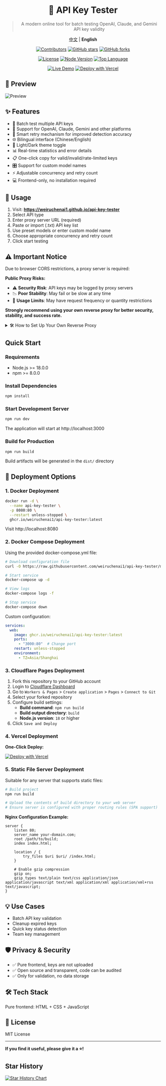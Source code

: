<div align="center">

# 🔑 API Key Tester
> A modern online tool for batch testing OpenAI, Claude, and Gemini API key validity

[中文](./README.md) | **English**

[![Contributors](https://img.shields.io/github/contributors/weiruchenai1/api-key-tester?style=flat&color=orange)](https://github.com/weiruchenai1/api-key-tester/graphs/contributors)
[![GitHub stars](https://img.shields.io/github/stars/weiruchenai1/api-key-tester?style=flat&color=yellow)](https://github.com/weiruchenai1/api-key-tester/stargazers)
[![GitHub forks](https://img.shields.io/github/forks/weiruchenai1/api-key-tester?style=flat&color=green)](https://github.com/weiruchenai1/api-key-tester/network/members)

[![License](https://img.shields.io/github/license/weiruchenai1/api-key-tester?style=flat&color=blue)](https://github.com/weiruchenai1/api-key-tester/blob/main/LICENSE)
[![Node Version](https://img.shields.io/badge/node-%3E=18.0.0-brightgreen?style=flat&logo=node.js)](https://nodejs.org/)
[![Top Language](https://img.shields.io/github/languages/top/weiruchenai1/api-key-tester?style=flat&logo=javascript&color=yellow)](https://github.com/weiruchenai1/api-key-tester)

[![Live Demo](https://img.shields.io/badge/Live%20Demo-GitHub%20Pages-blue?style=flat&logo=github)](https://weiruchenai1.github.io/api-key-tester)
[![Deploy with Vercel](https://img.shields.io/badge/Deploy-Vercel-black?style=flat&logo=vercel)](https://vercel.com/new/clone?repository-url=https://github.com/weiruchenai1/api-key-tester)

</div>

## 📸 Preview

![Preview](./Preview.en.png)

## ✨ Features

- 🚀 Batch test multiple API keys
- 🎯 Support for OpenAI, Claude, Gemini and other platforms
- 🔄 Smart retry mechanism for improved detection accuracy
- 🌐 Bilingual interface (Chinese/English)
- 🌙 Light/Dark theme toggle
- 📊 Real-time statistics and error details
- 📋 One-click copy for valid/invalid/rate-limited keys
- 🎛️ Support for custom model names
- ⚡ Adjustable concurrency and retry count
- 💻 Frontend-only, no installation required

## 🚀 Usage

1. Visit: **https://weiruchenai1.github.io/api-key-tester**
2. Select API type
3. Enter proxy server URL (required)
4. Paste or import (.txt) API key list
5. Use preset models or enter custom model name
6. Choose appropriate concurrency and retry count
7. Click start testing

## ⚠️ Important Notice

Due to browser CORS restrictions, a proxy server is required:

**Public Proxy Risks:**
- ⚠️ **Security Risk**: API keys may be logged by proxy servers
- 📉 **Poor Stability**: May fail or be slow at any time
- 🚫 **Usage Limits**: May have request frequency or quantity restrictions

**Strongly recommend using your own reverse proxy for better security, stability, and success rate.**

<details>
<summary>🛠️ How to Set Up Your Own Reverse Proxy</summary>

If you have your own overseas server, you can use Nginx to set up a reverse proxy:

**Prerequisites:**
- An overseas server (VPS)
- A domain with the following subdomains pointing to your server IP:
  - `openai.your-domain.com`
  - `claude.your-domain.com` 
  - `gemini.your-domain.com`

**1. Install Nginx**
```bash
sudo apt-get update
sudo apt-get install nginx
```

**2. Configure Domain and SSL Certificate**
```bash
# Apply for SSL certificate (using Let's Encrypt)
sudo apt-get install certbot python3-certbot-nginx
sudo certbot --nginx -d your-domain.com
```

**3. Create Reverse Proxy Configuration**
```bash
# Create separate configuration files for each API
sudo nano /etc/nginx/sites-available/openai-proxy
```

**4. Add OpenAI Configuration**
```nginx
# OpenAI reverse proxy
server {
    listen 443 ssl;
    server_name openai.your-domain.com;
    
    ssl_certificate /etc/letsencrypt/live/claude.your-domain.com/fullchain.pem;
    ssl_certificate_key /etc/letsencrypt/live/claude.your-domain.com/privkey.pem;
    
    location / {
        # DNS resolver, disable IPv6
        resolver 8.8.8.8 ipv6=off;
        
        # Reverse proxy configuration
        proxy_pass https://api.openai.com/;
        proxy_ssl_server_name on;
        proxy_set_header Host api.openai.com;
        proxy_set_header X-Real-IP $remote_addr;
        proxy_set_header X-Forwarded-For $proxy_add_x_forwarded_for;
        proxy_set_header X-Forwarded-Proto $scheme;
        
        # Hide backend server CORS headers to avoid duplication
        proxy_hide_header Access-Control-Allow-Origin;
        proxy_hide_header Access-Control-Allow-Methods;
        proxy_hide_header Access-Control-Allow-Headers;
        proxy_hide_header Access-Control-Allow-Credentials;
        
        # Handle OPTIONS preflight requests
        if ($request_method = 'OPTIONS') {
            add_header Access-Control-Allow-Origin *;
            add_header Access-Control-Allow-Methods 'GET, POST, PUT, DELETE, OPTIONS';
            add_header Access-Control-Allow-Headers '*';
            add_header Access-Control-Max-Age 86400;
            return 204;
        }
        
        # Add CORS headers for all other requests
        add_header Access-Control-Allow-Origin * always;
        add_header Access-Control-Allow-Methods 'GET, POST, PUT, DELETE, OPTIONS' always;
        add_header Access-Control-Allow-Headers '*' always;
    }
}
```

**5. Create Claude Configuration**
```bash
sudo nano /etc/nginx/sites-available/claude-proxy
```

Add the following content:
```nginx
# Claude reverse proxy
server {
    listen 443 ssl;
    server_name claude.your-domain.com;
    
    ssl_certificate /etc/letsencrypt/live/claude.your-domain.com/fullchain.pem;
    ssl_certificate_key /etc/letsencrypt/live/claude.your-domain.com/privkey.pem;
    
    location / {
        # DNS resolver, disable IPv6
        resolver 8.8.8.8 ipv6=off;
        
        # Reverse proxy configuration
        proxy_pass https://api.anthropic.com/;
        proxy_ssl_server_name on;
        proxy_set_header Host api.anthropic.com;
        proxy_set_header X-Real-IP $remote_addr;
        proxy_set_header X-Forwarded-For $proxy_add_x_forwarded_for;
        proxy_set_header X-Forwarded-Proto $scheme;
        
        # Hide backend server CORS headers to avoid duplication
        proxy_hide_header Access-Control-Allow-Origin;
        proxy_hide_header Access-Control-Allow-Methods;
        proxy_hide_header Access-Control-Allow-Headers;
        proxy_hide_header Access-Control-Allow-Credentials;
        
        # Handle OPTIONS preflight requests
        if ($request_method = 'OPTIONS') {
            add_header Access-Control-Allow-Origin *;
            add_header Access-Control-Allow-Methods 'GET, POST, PUT, DELETE, OPTIONS';
            add_header Access-Control-Allow-Headers '*';
            add_header Access-Control-Max-Age 86400;
            return 204;
        }
        
        # Add CORS headers for all other requests
        add_header Access-Control-Allow-Origin * always;
        add_header Access-Control-Allow-Methods 'GET, POST, PUT, DELETE, OPTIONS' always;
        add_header Access-Control-Allow-Headers '*' always;
    }
}
```

**6. Create Gemini Configuration**
```bash
sudo nano /etc/nginx/sites-available/gemini-proxy
```

Add the following content:
```nginx
# Gemini reverse proxy
server {
    listen 443 ssl;
    server_name gemini.your-domain.com;
    
    ssl_certificate /etc/letsencrypt/live/claude.your-domain.com/fullchain.pem;
    ssl_certificate_key /etc/letsencrypt/live/claude.your-domain.com/privkey.pem;
    
    location / {
        # DNS resolver, disable IPv6
        resolver 8.8.8.8 ipv6=off;
        
        # Reverse proxy configuration
        proxy_pass https://generativelanguage.googleapis.com/;
        proxy_ssl_server_name on;
        proxy_set_header Host generativelanguage.googleapis.com;
        proxy_set_header X-Real-IP $remote_addr;
        proxy_set_header X-Forwarded-For $proxy_add_x_forwarded_for;
        proxy_set_header X-Forwarded-Proto $scheme;
        
        # Hide backend server CORS headers to avoid duplication
        proxy_hide_header Access-Control-Allow-Origin;
        proxy_hide_header Access-Control-Allow-Methods;
        proxy_hide_header Access-Control-Allow-Headers;
        proxy_hide_header Access-Control-Allow-Credentials;
        
        # Handle OPTIONS preflight requests
        if ($request_method = 'OPTIONS') {
            add_header Access-Control-Allow-Origin *;
            add_header Access-Control-Allow-Methods 'GET, POST, PUT, DELETE, OPTIONS';
            add_header Access-Control-Allow-Headers '*';
            add_header Access-Control-Max-Age 86400;
            return 204;
        }
        
        # Add CORS headers for all other requests
        add_header Access-Control-Allow-Origin * always;
        add_header Access-Control-Allow-Methods 'GET, POST, PUT, DELETE, OPTIONS' always;
        add_header Access-Control-Allow-Headers '*' always;
    }
}
```

**7. Enable Configurations**
```bash
# Enable all proxy configurations
sudo ln -s /etc/nginx/sites-available/openai-proxy /etc/nginx/sites-enabled/
sudo ln -s /etc/nginx/sites-available/claude-proxy /etc/nginx/sites-enabled/
sudo ln -s /etc/nginx/sites-available/gemini-proxy /etc/nginx/sites-enabled/
```

**Configuration Notes:**
- Replace `your-domain.com` with your actual domain
- Each API uses a separate configuration file for easier management
- Certificate paths are automatically generated after applying for SSL certificates

**8. Restart Nginx**
```bash
sudo nginx -t  # Check configuration
sudo nginx -s reload  # Reload configuration
```

**Proxy URLs:**
After successful testing, use the following proxy URLs in the API Key tester:
- OpenAI: `https://openai.your-domain.com`
- Claude: `https://claude.your-domain.com`  
- Gemini: `https://gemini.your-domain.com`

</details>

## Quick Start

### Requirements

- Node.js >= 18.0.0
- npm >= 8.0.0

### Install Dependencies

```bash
npm install
```

### Start Development Server

```bash
npm run dev
```

The application will start at http://localhost:3000

### Build for Production

```bash
npm run build
```

Build artifacts will be generated in the `dist/` directory

## 🚀 Deployment Options

### 1. Docker Deployment

```bash
docker run -d \
  --name api-key-tester \
  -p 8080:80 \
  --restart unless-stopped \
  ghcr.io/weiruchenai1/api-key-tester:latest
```

Visit http://localhost:8080

### 2. Docker Compose Deployment

Using the provided docker-compose.yml file:

```bash
# Download configuration file
curl -O https://raw.githubusercontent.com/weiruchenai1/api-key-tester/main/docker-compose.yml

# Start service
docker-compose up -d

# View logs
docker-compose logs -f

# Stop service
docker-compose down
```

Custom configuration:
```yaml
services:
  web:
    image: ghcr.io/weiruchenai1/api-key-tester:latest
    ports:
      - "3000:80"  # Change port
    restart: unless-stopped
    environment:
      - TZ=Asia/Shanghai
```

### 3. Cloudflare Pages Deployment

1. Fork this repository to your GitHub account
2. Login to [Cloudflare Dashboard](https://dash.cloudflare.com/)
3. Go to `Workers & Pages` > `Create application` > `Pages` > `Connect to Git`
4. Select your forked repository
5. Configure build settings:
   - **Build command**: `npm run build`
   - **Build output directory**: `build`
   - **Node.js version**: `18` or higher
6. Click `Save and Deploy`

### 4. Vercel Deployment

**One-Click Deploy:**

[![Deploy with Vercel](https://vercel.com/button)](https://vercel.com/new/clone?repository-url=https://github.com/weiruchenai1/api-key-tester&project-name=api-key-tester)

### 5. Static File Server Deployment

Suitable for any server that supports static files:

```bash
# Build project
npm run build

# Upload the contents of build directory to your web server
# Ensure server is configured with proper routing rules (SPA support)
```

**Nginx Configuration Example:**
```nginx
server {
    listen 80;
    server_name your-domain.com;
    root /path/to/build;
    index index.html;
    
    location / {
        try_files $uri $uri/ /index.html;
    }
    
    # Enable gzip compression
    gzip on;
    gzip_types text/plain text/css application/json application/javascript text/xml application/xml application/xml+rss text/javascript;
}
```

## 💡 Use Cases

- Batch API key validation
- Cleanup expired keys
- Quick key status detection
- Team key management

## 🛡️ Privacy & Security

- ✅ Pure frontend, keys are not uploaded
- ✅ Open source and transparent, code can be audited
- ✅ Only for validation, no data storage

## 🛠️ Tech Stack

Pure frontend: HTML + CSS + JavaScript

## 📄 License

MIT License

---

**If you find it useful, please give it a ⭐!**

## Star History

<a href="https://www.star-history.com/#weiruchenai1/api-key-tester&Date">
 <picture>
   <source media="(prefers-color-scheme: dark)" srcset="https://api.star-history.com/svg?repos=weiruchenai1/api-key-tester&type=Date&theme=dark" />
   <source media="(prefers-color-scheme: light)" srcset="https://api.star-history.com/svg?repos=weiruchenai1/api-key-tester&type=Date" />
   <img alt="Star History Chart" src="https://api.star-history.com/svg?repos=weiruchenai1/api-key-tester&type=Date" />
 </picture>
</a>